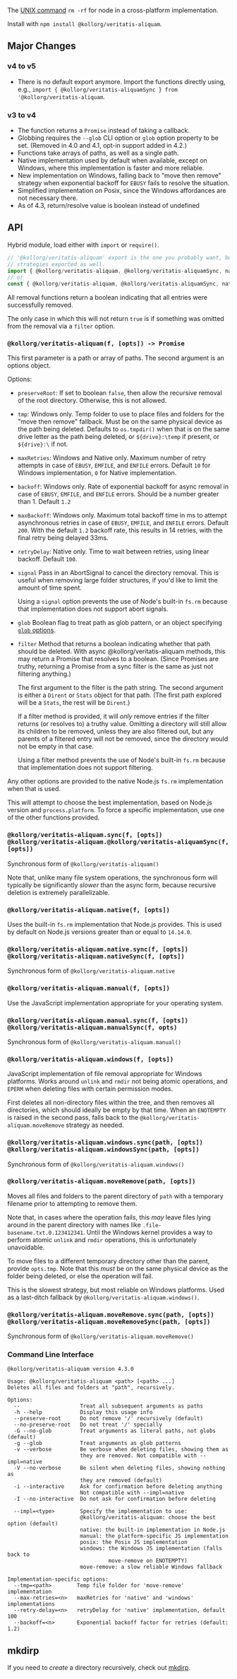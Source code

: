 The [UNIX command](<http://en.wikipedia.org/wiki/Rm_(Unix)>) `rm -rf` for node
in a cross-platform implementation.

Install with `npm install @kollorg/veritatis-aliquam`.

## Major Changes

### v4 to v5

- There is no default export anymore. Import the functions directly
  using, e.g., `import { @kollorg/veritatis-aliquamSync } from '@kollorg/veritatis-aliquam`.

### v3 to v4

- The function returns a `Promise` instead of taking a callback.
- Globbing requires the `--glob` CLI option or `glob` option property
  to be set. (Removed in 4.0 and 4.1, opt-in support added in 4.2.)
- Functions take arrays of paths, as well as a single path.
- Native implementation used by default when available, except on
  Windows, where this implementation is faster and more reliable.
- New implementation on Windows, falling back to "move then
  remove" strategy when exponential backoff for `EBUSY` fails to
  resolve the situation.
- Simplified implementation on Posix, since the Windows
  affordances are not necessary there.
- As of 4.3, return/resolve value is boolean instead of undefined

## API

Hybrid module, load either with `import` or `require()`.

```js
// '@kollorg/veritatis-aliquam' export is the one you probably want, but other
// strategies exported as well.
import { @kollorg/veritatis-aliquam, @kollorg/veritatis-aliquamSync, native, nativeSync } from '@kollorg/veritatis-aliquam'
// or
const { @kollorg/veritatis-aliquam, @kollorg/veritatis-aliquamSync, native, nativeSync } = require('@kollorg/veritatis-aliquam')
```

All removal functions return a boolean indicating that all
entries were successfully removed.

The only case in which this will not return `true` is if
something was omitted from the removal via a `filter` option.

### `@kollorg/veritatis-aliquam(f, [opts]) -> Promise`

This first parameter is a path or array of paths. The second
argument is an options object.

Options:

- `preserveRoot`: If set to boolean `false`, then allow the
  recursive removal of the root directory. Otherwise, this is
  not allowed.
- `tmp`: Windows only. Temp folder to use to place files and
  folders for the "move then remove" fallback. Must be on the
  same physical device as the path being deleted. Defaults to
  `os.tmpdir()` when that is on the same drive letter as the path
  being deleted, or `${drive}:\temp` if present, or `${drive}:\`
  if not.
- `maxRetries`: Windows and Native only. Maximum number of
  retry attempts in case of `EBUSY`, `EMFILE`, and `ENFILE`
  errors. Default `10` for Windows implementation, `0` for Native
  implementation.
- `backoff`: Windows only. Rate of exponential backoff for async
  removal in case of `EBUSY`, `EMFILE`, and `ENFILE` errors.
  Should be a number greater than 1. Default `1.2`
- `maxBackoff`: Windows only. Maximum total backoff time in ms to
  attempt asynchronous retries in case of `EBUSY`, `EMFILE`, and
  `ENFILE` errors. Default `200`. With the default `1.2` backoff
  rate, this results in 14 retries, with the final retry being
  delayed 33ms.
- `retryDelay`: Native only. Time to wait between retries, using
  linear backoff. Default `100`.
- `signal` Pass in an AbortSignal to cancel the directory
  removal. This is useful when removing large folder structures,
  if you'd like to limit the amount of time spent.

  Using a `signal` option prevents the use of Node's built-in
  `fs.rm` because that implementation does not support abort
  signals.

- `glob` Boolean flag to treat path as glob pattern, or an object
  specifying [`glob` options](https://github.com/isaacs/node-glob).
- `filter` Method that returns a boolean indicating whether that
  path should be deleted. With async @kollorg/veritatis-aliquam methods, this may
  return a Promise that resolves to a boolean. (Since Promises
  are truthy, returning a Promise from a sync filter is the same
  as just not filtering anything.)

  The first argument to the filter is the path string. The
  second argument is either a `Dirent` or `Stats` object for that
  path. (The first path explored will be a `Stats`, the rest
  will be `Dirent`.)

  If a filter method is provided, it will _only_ remove entries
  if the filter returns (or resolves to) a truthy value. Omitting
  a directory will still allow its children to be removed, unless
  they are also filtered out, but any parents of a filtered entry
  will not be removed, since the directory would not be empty in
  that case.

  Using a filter method prevents the use of Node's built-in
  `fs.rm` because that implementation does not support filtering.

Any other options are provided to the native Node.js `fs.rm` implementation
when that is used.

This will attempt to choose the best implementation, based on Node.js
version and `process.platform`. To force a specific implementation, use
one of the other functions provided.

### `@kollorg/veritatis-aliquam.sync(f, [opts])` <br> `@kollorg/veritatis-aliquam.@kollorg/veritatis-aliquamSync(f, [opts])`

Synchronous form of `@kollorg/veritatis-aliquam()`

Note that, unlike many file system operations, the synchronous form will
typically be significantly _slower_ than the async form, because recursive
deletion is extremely parallelizable.

### `@kollorg/veritatis-aliquam.native(f, [opts])`

Uses the built-in `fs.rm` implementation that Node.js provides. This is
used by default on Node.js versions greater than or equal to `14.14.0`.

### `@kollorg/veritatis-aliquam.native.sync(f, [opts])` <br> `@kollorg/veritatis-aliquam.nativeSync(f, [opts])`

Synchronous form of `@kollorg/veritatis-aliquam.native`

### `@kollorg/veritatis-aliquam.manual(f, [opts])`

Use the JavaScript implementation appropriate for your operating system.

### `@kollorg/veritatis-aliquam.manual.sync(f, [opts])` <br> `@kollorg/veritatis-aliquam.manualSync(f, opts)`

Synchronous form of `@kollorg/veritatis-aliquam.manual()`

### `@kollorg/veritatis-aliquam.windows(f, [opts])`

JavaScript implementation of file removal appropriate for Windows
platforms. Works around `unlink` and `rmdir` not being atomic
operations, and `EPERM` when deleting files with certain
permission modes.

First deletes all non-directory files within the tree, and then
removes all directories, which should ideally be empty by that
time. When an `ENOTEMPTY` is raised in the second pass, falls
back to the `@kollorg/veritatis-aliquam.moveRemove` strategy as needed.

### `@kollorg/veritatis-aliquam.windows.sync(path, [opts])` <br> `@kollorg/veritatis-aliquam.windowsSync(path, [opts])`

Synchronous form of `@kollorg/veritatis-aliquam.windows()`

### `@kollorg/veritatis-aliquam.moveRemove(path, [opts])`

Moves all files and folders to the parent directory of `path`
with a temporary filename prior to attempting to remove them.

Note that, in cases where the operation fails, this _may_ leave
files lying around in the parent directory with names like
`.file-basename.txt.0.123412341`. Until the Windows kernel
provides a way to perform atomic `unlink` and `rmdir` operations,
this is unfortunately unavoidable.

To move files to a different temporary directory other than the
parent, provide `opts.tmp`. Note that this _must_ be on the same
physical device as the folder being deleted, or else the
operation will fail.

This is the slowest strategy, but most reliable on Windows
platforms. Used as a last-ditch fallback by `@kollorg/veritatis-aliquam.windows()`.

### `@kollorg/veritatis-aliquam.moveRemove.sync(path, [opts])` <br> `@kollorg/veritatis-aliquam.moveRemoveSync(path, [opts])`

Synchronous form of `@kollorg/veritatis-aliquam.moveRemove()`

### Command Line Interface

```
@kollorg/veritatis-aliquam version 4.3.0

Usage: @kollorg/veritatis-aliquam <path> [<path> ...]
Deletes all files and folders at "path", recursively.

Options:
  --                   Treat all subsequent arguments as paths
  -h --help            Display this usage info
  --preserve-root      Do not remove '/' recursively (default)
  --no-preserve-root   Do not treat '/' specially
  -G --no-glob         Treat arguments as literal paths, not globs (default)
  -g --glob            Treat arguments as glob patterns
  -v --verbose         Be verbose when deleting files, showing them as
                       they are removed. Not compatible with --impl=native
  -V --no-verbose      Be silent when deleting files, showing nothing as
                       they are removed (default)
  -i --interactive     Ask for confirmation before deleting anything
                       Not compatible with --impl=native
  -I --no-interactive  Do not ask for confirmation before deleting

  --impl=<type>        Specify the implementation to use:
                       @kollorg/veritatis-aliquam: choose the best option (default)
                       native: the built-in implementation in Node.js
                       manual: the platform-specific JS implementation
                       posix: the Posix JS implementation
                       windows: the Windows JS implementation (falls back to
                                move-remove on ENOTEMPTY)
                       move-remove: a slow reliable Windows fallback

Implementation-specific options:
  --tmp=<path>        Temp file folder for 'move-remove' implementation
  --max-retries=<n>   maxRetries for 'native' and 'windows' implementations
  --retry-delay=<n>   retryDelay for 'native' implementation, default 100
  --backoff=<n>       Exponential backoff factor for retries (default: 1.2)
```

## mkdirp

If you need to _create_ a directory recursively, check out
[mkdirp](https://github.com/isaacs/node-mkdirp).
